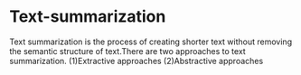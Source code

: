 # Text-summarization
Text summarization is the process of creating shorter text without removing the semantic structure of text.There are two approaches to text summarization. 
(1)Extractive approaches 
(2)Abstractive approaches
